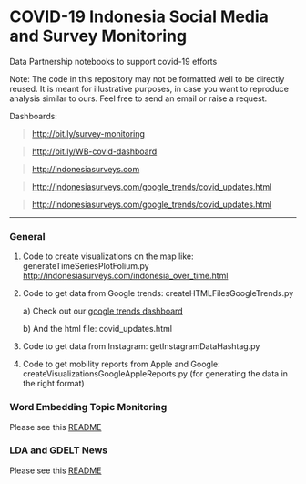 # COVID-19 Indonesia Social Media and Survey Monitoring

Data Partnership notebooks to support covid-19 efforts

Note: The code in this repository may not be formatted well to be directly reused. It is meant for illustrative purposes, in case you want to reproduce analysis similar to ours. Feel free to send an email or raise a request.

Dashboards: 
> http://bit.ly/survey-monitoring

> http://bit.ly/WB-covid-dashboard

> http://indonesiasurveys.com

> http://indonesiasurveys.com/google_trends/covid_updates.html

> http://indonesiasurveys.com/google_trends/covid_updates.html

------------------------------------------------------------------------------

### General
1) Code to create visualizations on the map like: generateTimeSeriesPlotFolium.py http://indonesiasurveys.com/indonesia_over_time.html

2) Code to get data from Google trends: createHTMLFilesGoogleTrends.py

    a) Check out our [google trends dashboard](http://indonesiasurveys.com/google_trends/covid_updates.html)
  
    b) And the html file: covid_updates.html

3) Code to get data from Instagram: getInstagramDataHashtag.py

4) Code to get mobility reports from Apple and Google: createVisualizationsGoogleAppleReports.py (for generating the data in the right format)


### Word Embedding Topic Monitoring
Please see this [README](https://github.com/datapartnership/covid19/blob/master/social_development_gp/Word%20Embedding%20Pipeline/README.md)


### LDA and GDELT News
Please see this [README](https://github.com/datapartnership/covid19/blob/master/social_development_gp/LDA%20and%20News%20Extraction/README.md)



